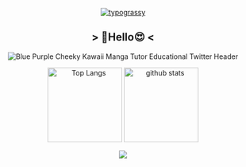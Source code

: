 <div align="center">
  
[![typograssy](https://typograssy.deno.dev/api?text=Renren%20Batabata,%20Hello%20World%20%20&frame=cccccc&comment=%F0%9F%92%95Generated%20by%20kawarimidoll/typograssy%F0%9F%92%95)](https://github.com/kawarimidoll/typograssy)

## > :smiling_face_with_three_hearts:Hello:heart_eyes: <
![Blue Purple Cheeky Kawaii Manga Tutor Educational Twitter Header](https://github.com/renrenbatabata/renrenbatabata/assets/148751281/94d5a3e6-88e9-4943-ab24-0693835a7715)


  <img alt="Top Langs" height="150px" src="https://github-readme-stats.vercel.app/api/top-langs/?username=renrenbatabata&layout=compact&count_private=true&show_icons=true&theme=tokyonight" />
  <img alt="github stats" height="150px" src="https://github-readme-stats.vercel.app/api?username=renrenbatabata&count_private=true&show_icons=true&show_icons=true&theme=tokyonight" />


[![](https://github-readme-streak-stats.herokuapp.com/?user=renrenbatabata&theme=renren)](https://github-readme-streak-stats.herokuapp.com/?user=●●●&theme=★★★)

</div>
